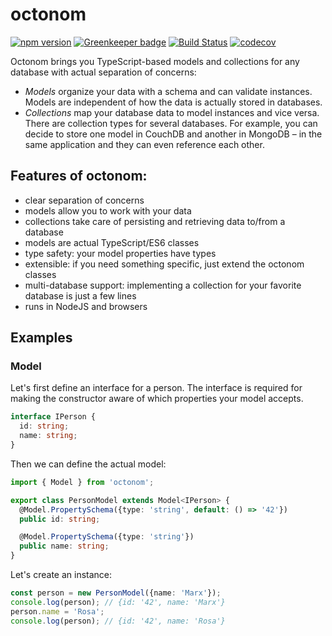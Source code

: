 # octonom

[![npm version](https://badge.fury.io/js/octonom.svg)](https://badge.fury.io/js/octonom)
[![Greenkeeper badge](https://badges.greenkeeper.io/paperhive/octonom.svg)](https://greenkeeper.io/)
[![Build Status](https://travis-ci.org/paperhive/octonom.svg?branch=master)](https://travis-ci.org/paperhive/octonom)
[![codecov](https://codecov.io/gh/paperhive/octonom/branch/master/graph/badge.svg)](https://codecov.io/gh/paperhive/octonom)

Octonom brings you TypeScript-based models and collections for any database with actual separation of concerns:

* *Models* organize your data with a schema and can validate instances. Models are independent of how the data is actually stored in databases.
* *Collections* map your database data to model instances and vice versa. There are collection types for several databases. For example, you can decide to store one model in CouchDB and another in MongoDB – in the same application and they can even reference each other.

## Features of octonom:

* clear separation of concerns
* models allow you to work with your data
* collections take care of persisting and retrieving data to/from a database
* models are actual TypeScript/ES6 classes
* type safety: your model properties have types
* extensible: if you need something specific, just extend the octonom classes
* multi-database support: implementing a collection for your favorite database is just a few lines
* runs in NodeJS and browsers

## Examples

### Model
Let's first define an interface for a person. The interface is required for making the constructor aware of which properties your model accepts.
```typescript
interface IPerson {
  id: string;
  name: string;
}
```
Then we can define the actual model:
```typescript
import { Model } from 'octonom';

export class PersonModel extends Model<IPerson> {
  @Model.PropertySchema({type: 'string', default: () => '42'})
  public id: string;

  @Model.PropertySchema({type: 'string'})
  public name: string;
}
```
Let's create an instance:
```typescript
const person = new PersonModel({name: 'Marx'});
console.log(person); // {id: '42', name: 'Marx'}
person.name = 'Rosa';
console.log(person); // {id: '42', name: 'Rosa'}
```
